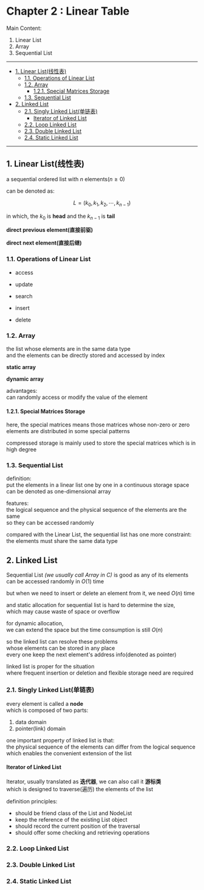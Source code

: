 # Chapter 2 : Linear Table

Main Content:  

1. Linear List
2. Array
3. Sequential List

---

- [1. Linear List(线性表)](#1-linear-list线性表)
    - [1.1. Operations of Linear List](#11-operations-of-linear-list)
    - [1.2. Array](#12-array)
        - [1.2.1. Special Matrices Storage](#121-special-matrices-storage)
    - [1.3. Sequential List](#13-sequential-list)
- [2. Linked List](#2-linked-list)
    - [2.1. Singly Linked List(单链表)](#21-singly-linked-list单链表)
        - [Iterator of Linked List](#iterator-of-linked-list)
    - [2.2. Loop Linked List](#22-loop-linked-list)
    - [2.3. Double Linked List](#23-double-linked-list)
    - [2.4. Static Linked List](#24-static-linked-list)

---

## 1. Linear List(线性表)

a sequential ordered list with $n$ elements($n \geq 0$)  

can be denoted as:  

$$
L = (k_0, k_1, k_2, \cdots, k_{n-1})
$$

in which, the $k_0$ is **head** and the $k_{n-1}$ is **tail**  

**direct previous element(直接前驱)**  

**direct next element(直接后继)**  

### 1.1. Operations of Linear List

- access

- update

- search

- insert

- delete

### 1.2. Array

the list whose elements are in the same data type  
and the elements can be directly stored and accessed by index

**static array**  

**dynamic array**  

advantages:  
can randomly access or modify the value of the element  

#### 1.2.1. Special Matrices Storage

here, the special matrices means those matrices whose non-zero or zero elements are distributed in some special patterns  

compressed storage is mainly used to store the special matrices which is in high degree  

### 1.3. Sequential List

definition:  
put the elements in a linear list one by one in a continuous storage space  
can be denoted as one-dimensional array  

features:  
the logical sequence and the physical sequence of the elements are the same  
so they can be accessed randomly  

compared with the Linear List, the sequential list has one more constraint:  
the elements must share the same data type  

## 2. Linked List

Sequential List *(we usually call Array in C)* is good as any of its elements can be accessed randomly in $O(1)$ time  

but when we need to insert or delete an element from it, we need $O(n)$ time  

and static allocation for sequential list is hard to determine the size,  
which may cause waste of space or overflow  

for dynamic allocation,  
we can extend the space but the time consumption is still $O(n)$  

so the linked list can resolve these problems  
whose elements can be stored in any place  
every one keep the next element's address info(denoted as pointer)  

linked list is proper for the situation  
where frequent insertion or deletion and flexible storage need are required  

### 2.1. Singly Linked List(单链表)

every element is called a **node**  
which is composed of two parts:  

1. data domain  
2. pointer(link) domain  

one important property of linked list is that:  
the physical sequence of the elements can differ from the logical sequence  
which enables the convenient extension of the list  

#### Iterator of Linked List

Iterator, usually translated as **迭代器**, we can also call it **游标类**  
which is designed to traverse(遍历) the elements of the list  

definition principles:  

- should be friend class of the List and NodeList
- keep the reference of the existing List object  
- should record the current position of the traversal  
- should offer some checking and retrieving operations  

### 2.2. Loop Linked List

### 2.3. Double Linked List

### 2.4. Static Linked List
